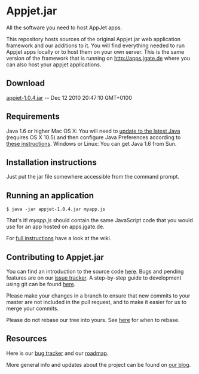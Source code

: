 # Appjet.jar

All the software you need to host AppJet apps.

This repository hosts sources of the original Appjet.jar web application framework and our additions to it. You will find everything needed to run 
Appjet apps locally or to host them on your own server. This is the same version of the framework that is running 
on <http://apps.jgate.de> where you can also host your appjet applications. 

## Download

[appjet-1.0.4.jar](http://static.jgate.de/jar/appjet-1.0.4.jar)  --  Dec 12 2010 20:47:10 GMT+0100

## Requirements

Java 1.6 or higher
Mac OS X: You will need to [update to the latest Java](http://www.apple.com/support/downloads/javaformacosx105update1.html) (requires OS X 10.5) 
and then configure Java Preferences according to [these instructions](http://www.metaphoriclabs.com/articles/installing-java-6-on-mac-os-x/).
Windows or Linux: You can get Java 1.6 from Sun.

## Installation instructions

Just put the jar file somewhere accessible from the command prompt.

## Running an application

	$ java -jar appjet-1.0.4.jar myapp.js
	
That's it! _myapp.js_ should contain the same JavaScript code that you would use for an app hosted on apps.jgate.de.

For [full instructions](http://github.com/dvbportal/appjet/wiki/Running-An-Appjet-App) have a look at the wiki.

## Contributing to Appjet.jar

You can find an introduction to the source code [here](http://github.com/dvbportal/appjet/wiki/An-Introduction-to-the-Appjet-Source).
Bugs and pending features are on our [issue tracker](https://github.com/dvbportal/appjet/issues). 
A step-by-step guide to development using git can be found [here](http://github.com/dvbportal/appjet/wiki/Git-Workflow).

Please make your changes in a branch to ensure that new commits to your master are 
not included in the pull request, and to make it easier for us to merge your commits.

Please do not rebase our tree into yours.
See [here](http://www.mail-archive.com/dri-devel@lists.sourceforge.net/msg39091.html)
for when to rebase.

## Resources

Here is our [bug tracker](https://github.com/dvbportal/appjet/issues) and our
[roadmap](https://github.com/dvbportal/appjet/wiki/Appjet-Roadmap-and-Wishlist).


More general info and updates about the project can be found on
[our blog](http://blog.jgate.de).

